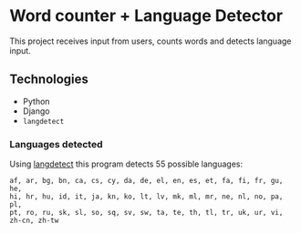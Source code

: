 # Word counter + Language Detector

This project receives input from users, counts words and detects language input. 

## Technologies

* Python
* Django
* `langdetect`

### Languages detected

Using [langdetect](https://pypi.org/project/langdetect/) this program detects 55 possible languages:

```
af, ar, bg, bn, ca, cs, cy, da, de, el, en, es, et, fa, fi, fr, gu, he,
hi, hr, hu, id, it, ja, kn, ko, lt, lv, mk, ml, mr, ne, nl, no, pa, pl,
pt, ro, ru, sk, sl, so, sq, sv, sw, ta, te, th, tl, tr, uk, ur, vi, zh-cn, zh-tw
```